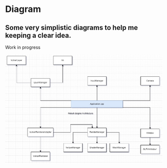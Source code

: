 # Diagram
## Some very simplistic diagrams to help me keeping a clear idea. 

Work in progress

![Rebulk](rebulkEngine.jpg?raw=true "Rebulk")
